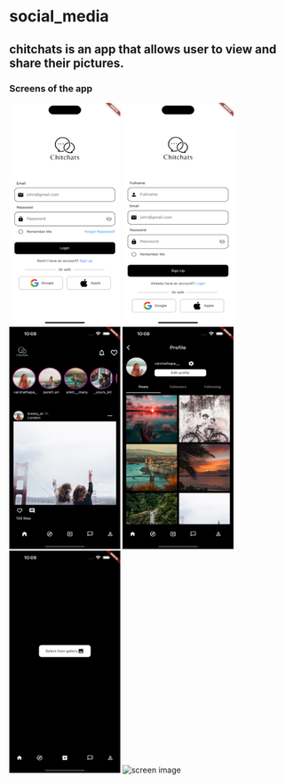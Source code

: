 # social_media
## chitchats is an app that allows user to view and share their pictures. 

### Screens of the app
<img src="images/screen1.png" alt="screen image" width="200" height="400"> <img src="images/screen2.png" alt="screen image" width="200" height="400"> <img src="images/screen3.png" alt="screen image" width="200" height="400"> <img src="images/screen4.png" alt="screen image" width="200" height="400"> <img src="images/screen5.png" alt="screen image" width="200" height="400"> <img src="images/screenlast.png" alt="screen image" width="200" height="400"> 


